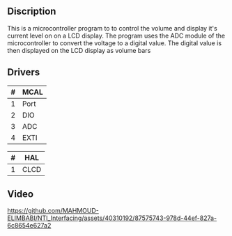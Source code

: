 ## Discription
This is a microcontroller program to to control the volume and display it's current level on on a LCD display. The program uses the ADC module of the microcontroller to convert the voltage to a digital value. The digital value is then displayed on the LCD display as volume bars
## Drivers
| # | MCAL |
| ------ | ------ |
| 1 | Port |
| 2 | DIO |
| 3 | ADC |
| 4 | EXTI |

| # | HAL |
| ------ | ------ |
| 1 | CLCD |

## Video




https://github.com/MAHMOUD-ELIMBABI/NTI_Interfacing/assets/40310192/87575743-978d-44ef-827a-6c8654e627a2

